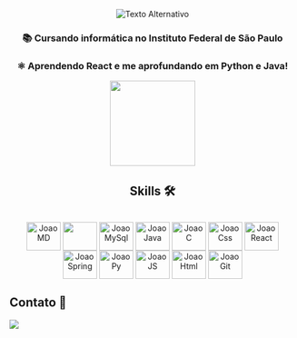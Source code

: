 <p align="center">
  <img src="https://imgur.com/pp6KbPW.gif" alt="Texto Alternativo">
</p>

<h3 align="center">📚 Cursando informática no Instituto Federal de São Paulo</h3> 
<h3 align="center">⚛ Aprendendo React e me aprofundando em Python e Java!
<br></h3>



<div align="center">
  <a href="https://github.com/JoaoAHaupt">
    <img height="150em" src="https://github-readme-stats.vercel.app/api/top-langs/?username=JoaoAHaupt&layout=compact&langs_count=7&theme=dracula"/>
  </a>
  <h2>Skills 🛠</h2> 
<div style="display: inline_block"><br>
    <img align="center" alt="JoaoMD" height="50" width="60" src="https://cdn.jsdelivr.net/gh/devicons/devicon@latest/icons/markdown/markdown-original.svg" />
  <img  align="center"  height="50" width="60" src="https://cdn.jsdelivr.net/gh/devicons/devicon@latest/icons/mariadb/mariadb-original-wordmark.svg" />
  <img align="center" alt="JoaoMySql"  height="50" width="60" src="https://cdn.jsdelivr.net/gh/devicons/devicon/icons/mysql/mysql-original-wordmark.svg" />
  <img align="center" alt="JoaoJava"  height="50" width="60"  src="https://cdn.jsdelivr.net/gh/devicons/devicon/icons/java/java-original.svg" />
  <img align="center" alt="JoaoC"  height="50" width="60"  src="https://cdn.jsdelivr.net/gh/devicons/devicon/icons/c/c-original.svg" />
  <img align="center" alt="JoaoCss"  height="50" width="60" src="https://cdn.jsdelivr.net/gh/devicons/devicon/icons/css3/css3-original-wordmark.svg" />
  <img align="center" alt="JoaoReact"  height="50" width="60" src="https://cdn.jsdelivr.net/gh/devicons/devicon/icons/react/react-original.svg" />
  <img align="center" alt="JoaoSpring"  height="50" width="60" src="https://cdn.jsdelivr.net/gh/devicons/devicon/icons/spring/spring-original.svg" />
  <img align="center" alt="JoaoPy"  height="50" width="60" src="https://cdn.jsdelivr.net/gh/devicons/devicon@latest/icons/python/python-plain.svg" />

  <img align="center" alt="JoaoJS"  height="50" width="60" src="https://cdn.jsdelivr.net/gh/devicons/devicon/icons/javascript/javascript-original.svg" />
  <img align="center" alt="JoaoHtml"  height="50" width="60"  src="https://cdn.jsdelivr.net/gh/devicons/devicon/icons/html5/html5-original-wordmark.svg" />
  <img align="center" alt="JoaoGit"  height="50" width="60"  src="https://cdn.jsdelivr.net/gh/devicons/devicon/icons/git/git-original.svg" />
</div>

</div>







## Contato 📱
  <a href = "mailto:joao.haupt.profissional@gmail.com"><img src="https://img.shields.io/badge/-Gmail-%23333?style=for-the-badge&logo=gmail" target="_blank"></a>




